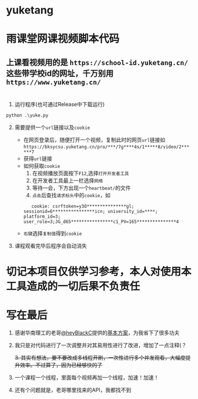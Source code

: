 # yuketang

# 雨课堂网课视频脚本代码

## 上课看视频用的是 `https://school-id.yuketang.cn/`这些带学校id的网址，千万别用`https://www.yuketang.cn/`

#
1. 运行程序(也可通过Release中下载运行)
``` python
python .\yuke.py
```
2. 需要提供一个`url`链接以及`cookie`
   - 在网页登录后，随便打开一个视频，复制此时的网页`url`链接如`https://bksycsu.yuketang.cn/pro/***/7g****4s/1*****8/video/2******7`
   - 获得`url`链接
   - 如何获取`cookie`
     1. 在视频播放页面按下`F12`,选择`打开开发者工具`
     2. 在开发者工具最上一栏选择`网络`
     3. 等待一会，下方出现一个`heartbeat/`的文件
     4. `点击`后查找`请求标头`中的`cookie`，如
     ``` 
        cookie: csrftoken=y3O***************gl; sessionid=6****************icn; university_id=****; platform_id=3; user_role=3;JG_d65****************c1_PV=165***************4
     ```
    - `右键`选择`复制值`得到`cookie`

3. 课程观看完毕后程序会自动消失

# 
# 切记本项目仅供学习参考，本人对使用本工具造成的一切后果不负责任

# 写在最后
1. 感谢华南理工的老哥[@heyBlackC](https://github.com/heyblackC)提供的[基本方案](https://github.com/heyblackC/yuketangHelper)，为我省下了很多功夫
2. 我只是对代码进行了一次调整并对其易用性进行了改进，增加了一点注释(？
   
    ~~3. 其实有想法，要不要改成多线程开刷，一次性进行多个并发观看，大幅度提升效率。不过算了，因为已经够快的了~~
3. 一个课程一个线程，里面每个视频再加一个线程，加速！加速！
4. 还有个问题就是，老哥哪里找来的API，我都找不到


